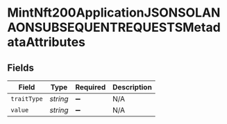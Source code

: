 # MintNft200ApplicationJSONSOLANAONSUBSEQUENTREQUESTSMetadataAttributes


## Fields

| Field              | Type               | Required           | Description        |
| ------------------ | ------------------ | ------------------ | ------------------ |
| `traitType`        | *string*           | :heavy_minus_sign: | N/A                |
| `value`            | *string*           | :heavy_minus_sign: | N/A                |